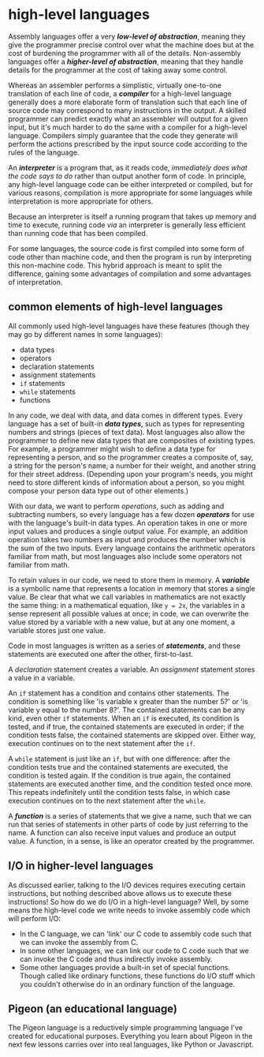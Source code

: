 # high-level languages

Assembly languages offer a very ***low-level of abstraction***, meaning they give the programmer precise control over what the machine does but at the cost of burdening the programmer with all of the details. Non-assembly languages offer a ***higher-level of abstraction***, meaning that they handle details for the programmer at the cost of taking away some control.

Whereas an assembler performs a simplistic, virtually one-to-one translation of each line of code, a ***compiler*** for a high-level language generally does a more elaborate form of translation such that each line of source code may correspond to many instructions in the output. A skilled programmer can predict exactly what an assembler will output for a given input, but it's much harder to do the same with a compiler for a high-level language. Compilers simply guarantee that the code they generate will perform the actions prescribed by the input source code according to the rules of the language.

An ***interpreter*** is a program that, as it reads code, *immediately does what the code says to do* rather than output another form of code. In principle, any high-level language code can be either interpreted or compiled, but for various reasons, compilation is more appropriate for some languages while interpretation is more appropriate for others.

Because an interpreter is itself a running program that takes up memory and time to execute, running code *via* an interpreter is generally less efficient than running code that has been compiled.

For some languages, the source code is first compiled into some form of code other than machine code, and then the program is run by interpreting this non-machine code. This hybrid approach is meant to split the difference, gaining some advantages of compilation and some advantages of interpretation.

## common elements of high-level languages

All commonly used high-level languages have these features (though they may go by different names in some languages):

 - data types
 - operators
 - declaration statements
 - assignment statements
 - `if` statements
 - `while` statements
 - functions

In any code, we deal with data, and data comes in different types. Every language has a set of built-in ***data types***, such as types for representing numbers and strings (pieces of text data). Most languages also allow the programmer to define new data types that are composites of existing types. For example, a programmer might wish to define a data type for representing a person, and so the programmer creates a composite of, say, a string for the person's name, a number for their weight, and another string for their street address. (Depending upon your program's needs, you might need to store different kinds of information about a person, so you might compose your person data type out of other elements.)

With our data, we want to perform *operations*, such as adding and subtracting numbers, so every language has a few dozen ***operators*** for use with the language's built-in data types. An operation takes in one or more input values and produces a single output value. For example, an addition operation takes two numbers as input and produces the number which is the sum of the two inputs. Every language contains the arithmetic operators familiar from math, but most languages also include some operators not familiar from math.

To retain values in our code, we need to store them in memory. A ***variable*** is a symbolic name that represents a location in memory that stores a single value. Be clear that what we call variables in mathematics are not exactly the same thing: in a mathematical equation, like `y = 2x`, the variables in a sense represent all possible values at once; in code, we can overwrite the value stored by a variable with a new value, but at any one moment, a variable stores just one value.

Code in most languages is written as a series of ***statements***, and these statements are executed one after the other, first-to-last.

A *declaration* statement creates a variable. An *assignment* statement stores a value in a variable.

An `if` statement has a condition and contains other statements. The condition is something like 'is variable x greater than the number 5?' or 'is variable y equal to the number 8?'. The contained statements can be any kind, even other `if` statements. When an `if` is executed, its condition is tested, and if true, the contained statements are executed in order; if the condition tests false, the contained statements are skipped over. Either way, execution continues on to the next statement after the `if`.

A `while` statement is just like an `if`, but with one difference: after the condition tests true and the contained statements are executed, the condition is tested again. If the condition is true again, the contained statements are executed another time, and the condition tested once more. This repeats indefinitely until the condition tests false, in which case execution continues on to the next statement after the `while`.

A ***function*** is a series of statements that we give a name, such that we can run that series of statements in other parts of code by just referring to the name. A function can also receive input values and produce an output value. A function, in a sense, is like an operator created by the programmer.

## I/O in higher-level languages

As discussed earlier, talking to the I/O devices requires executing certain instructions, but nothing described above allows us to execute these instructions! So how do we do I/O in a high-level language? Well, by some means the high-level code we write needs to invoke assembly code which will perform I/O:

 - In the C language, we can 'link' our C code to assembly code such that we can invoke the assembly from C. 
 - In some other languages, we can link our code to C code such that we can invoke the C code and thus indirectly invoke assembly. 
 - Some other languages provide a built-in set of special functions. Though called like ordinary functions, these functions do I/O stuff which you couldn't otherwise do in an ordinary function of the language.

## Pigeon (an educational language)

The Pigeon language is a reductively simple programming language I've created for educational purposes. Everything you learn about Pigeon in the next few lessons carries over into real languages, like Python or Javascript.